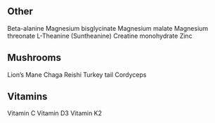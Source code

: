 ## Other
Beta-alanine
Magnesium bisglycinate
Magnesium malate
Magnesium threonate
L-Theanine (Suntheanine)
Creatine monohydrate 
Zinc

## Mushrooms
Lion’s Mane
Chaga
Reishi
Turkey tail
Cordyceps

## Vitamins
Vitamin C
Vitamin D3
Vitamin K2